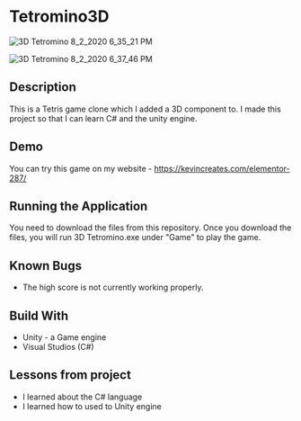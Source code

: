 # Tetromino3D

![3D Tetromino 8_2_2020 6_35_21 PM](https://user-images.githubusercontent.com/37048222/89134977-7d23ec80-d4ef-11ea-8b1c-b3c0608fb01c.png)

![3D Tetromino 8_2_2020 6_37_46 PM](https://user-images.githubusercontent.com/37048222/89134975-785f3880-d4ef-11ea-91d4-36782852eefb.png)

## Description

This is a Tetris game clone which I added a 3D component to. I made this project so
that I can learn C# and the unity engine.

## Demo 
You can try this game on my website - https://kevincreates.com/elementor-287/

## Running the Application

You need to download the files from this repository. Once you download the files, you
will run 3D Tetromino.exe under "Game" to play the game.

## Known Bugs
- The high score is not currently working properly.

## Build With
- Unity - a Game engine
- Visual Studios (C#) 

## Lessons from project

- I learned about the C# language 
- I learned how to used to Unity engine
